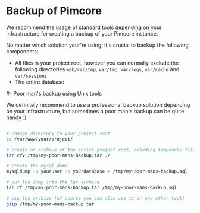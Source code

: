 # Backup of Pimcore

We recommend the usage of standard tools depending on your infrastructure for creating a backup of your Pimcore instance.

No matter which solution your're using, it's crucial to backup the following components: 
- All files in your project root, however you can normally exclude the following directories 
`web/var/tmp`, `var/tmp`, `var/logs`, `var/cache` and `var/sessions`
- The entire database 

#- Poor man's backup using Unix tools

We definitely recommend to use a professional backup solution depending on your infrastructure, but sometimes a poor 
man's backup can be quite handy :) 

```bash 

# change directory to your project root 
cd /var/www/your/project/

# create an archive of the entire project root, exluding tempoaray files
tar cfv /tmp/my-poor-mans-backup.tar ./

# create the mysql dump
mysqldump -u youruser -p yourdatabase > /tmp/my-poor-mans-backup.sql 

# put the dump into the tar archive
tar rf /tmp/my-poor-mans-backup.tar /tmp/my-poor-mans-backup.sql

# zip the archive (of course you can also use xz or any other tool) 
gzip /tmp/my-poor-mans-backup.tar

```